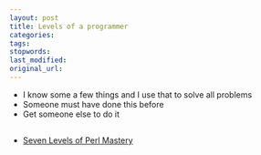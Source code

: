 ```yaml
---
layout: post
title: Levels of a programmer
categories:
tags:
stopwords:
last_modified:
original_url:
---
```


<!--more-->

* I know some a few things and I use that to solve all problems
* Someone must have done this before
* Get someone else to do it

##

* [Seven Levels of Perl Mastery](https://sucs.org/~manic/humour/languages/perlhacker.htm)
